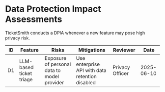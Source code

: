 # Data Protection Impact Assessments

TicketSmith conducts a DPIA whenever a new feature may pose high privacy risk.

| ID | Feature | Risks | Mitigations | Reviewer | Date |
|----|---------|------|-------------|---------|------|
| D1 | LLM-based ticket triage | Exposure of personal data to model provider | Use enterprise API with data retention disabled | Privacy Officer | 2025-06-10 |

